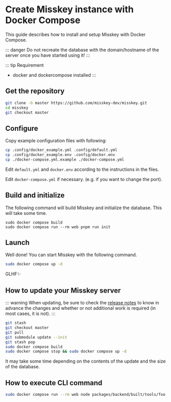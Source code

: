 Create Misskey instance with Docker Compose
================================================================

This guide describes how to install and setup Misskey with Docker Compose.

::: danger
Do not recreate the database with the domain/hostname of the server once you have started using it!
:::

::: tip Requirement
- docker and dockercompose installed
:::

Get the repository
----------------------------------------------------------------
```sh
git clone -b master https://github.com/misskey-dev/misskey.git
cd misskey
git checkout master
```

Configure
----------------------------------------------------------------
Copy example configuration files with following:

```sh
cp .config/docker_example.yml .config/default.yml
cp .config/docker_example.env .config/docker.env
cp ./docker-compose.yml.example ./docker-compose.yml
```

Edit `default.yml` and `docker.env` according to the instructions in the files.

Edit `docker-compose.yml` if necessary. (e.g. if you want to change the port).

Build and initialize
----------------------------------------------------------------
The following command will build Misskey and initialize the database.
This will take some time.

``` shell
sudo docker compose build
sudo docker compose run --rm web pnpm run init
```

Launch
----------------------------------------------------------------
Well done! You can start Misskey with the following command.


```sh
sudo docker compose up -d
```

GLHF✨

How to update your Misskey server
----------------------------------------------------------------
::: warning
When updating, be sure to check the [release notes](https://github.com/misskey-dev/misskey/blob/master/CHANGELOG.md) to know in advance the changes and whether or not additional work is required (in most cases, it is not).
:::

```sh
git stash
git checkout master
git pull
git submodule update --init
git stash pop
sudo docker compose build
sudo docker compose stop && sudo docker compose up -d
```

It may take some time depending on the contents of the update and the size of the database.

How to execute CLI command
----------------------------------------------------------------
```sh
sudo docker compose run --rm web node packages/backend/built/tools/foo bar
```
